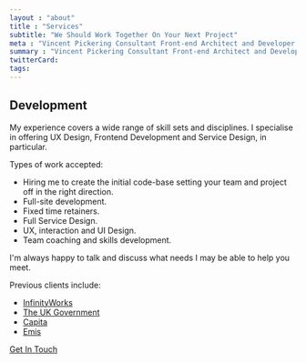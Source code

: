 ```yaml
---
layout : "about"
title : "Services"
subtitle: "We Should Work Together On Your Next Project"
meta : "Vincent Pickering Consultant Front-end Architect and Developer Services"
summary : "Vincent Pickering Consultant Front-end Architect and Developer Services"
twitterCard:
tags:
---
```


## Development

My experience covers a wide range of skill sets and disciplines. I specialise in offering UX Design, Frontend Development and Service Design, in particular.

Types of work accepted:

- Hiring me to create the initial code-base setting your team and project off in the right direction.
- Full-site development.
- Fixed time retainers.
- Full Service Design.
- UX, interaction and UI Design.
- Team coaching and skills development.

I'm always happy to talk and discuss what needs I may be able to help you meet.

Previous clients include:

- [InfinityWorks](https://infinityworks.com)
- [The UK Government](https://gov.uk)
- [Capita](https://capita.com)
- [Emis](https://www.emishealth.com/home)

<a href="mailto:{{site.data.author.email}}" class="dib bg-red hover-red white rm-underline pa1 br-fixed-2">Get In Touch</a>
